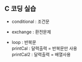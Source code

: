 ## C 코딩 실습 

* conditional : 조건문 
 
* exchange : 환전문제 
 
* loop : 반복문  
  printCal : 달력출력 = 반복문만 사용  
  printCal2 : 달력출력 = 배열사용  
